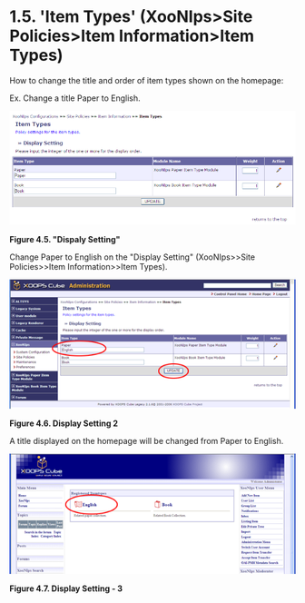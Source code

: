 # 1.5. 'Item Types' \(XooNIps&gt;Site Policies&gt;Item Information&gt;Item Types\)

How to change the title and order of item types shown on the homepage:

Ex. Change a title Paper to English.

![&quot;Dispaly Setting&quot;](../../.gitbook/assets/xoonips-policy5.png)

**Figure 4.5. "Dispaly Setting"**

Change Paper to English on the "Display Setting" \(XooNIps&gt;&gt;Site Policies&gt;&gt;Item Information&gt;&gt;Item Types\).

![Display Setting 2](../../.gitbook/assets/xoonips-policy6.png)

**Figure 4.6. Display Setting 2**

A title displayed on the homepage will be changed from Paper to English.

![Display Setting - 3](../../.gitbook/assets/xoonips-policy7.png)

**Figure 4.7. Display Setting - 3**

